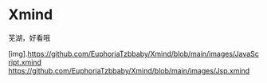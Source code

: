 # Xmind
芜湖，好看哦

[img].https://github.com/EuphoriaTzbbaby/Xmind/blob/main/images/JavaScript.xmind
https://github.com/EuphoriaTzbbaby/Xmind/blob/main/images/Jsp.xmind

